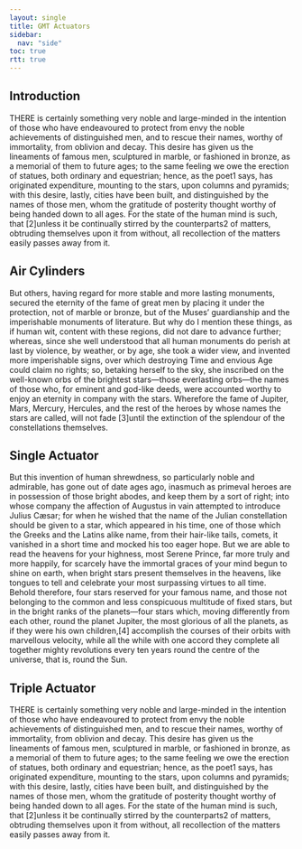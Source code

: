 ```yaml
---
layout: single
title: GMT Actuators
sidebar:
  nav: "side"
toc: true
rtt: true
---
```

## Introduction
THERE is certainly something very noble and large-minded in the intention of those who have endeavoured to protect from envy the noble achievements of distinguished men, and to rescue their names, worthy of immortality, from oblivion and decay. This desire has given us the lineaments of famous men, sculptured in marble, or fashioned in bronze, as a memorial of them to future ages; to the same feeling we owe the erection of statues, both ordinary and equestrian; hence, as the poet1 says, has originated expenditure, mounting to the stars, upon columns and pyramids; with this desire, lastly, cities have been built, and distinguished by the names of those men, whom the gratitude of posterity thought worthy of being handed down to all ages. For the state of the human mind is such, that [2]unless it be continually stirred by the counterparts2 of matters, obtruding themselves upon it from without, all recollection of the matters easily passes away from it.

## Air Cylinders
But others, having regard for more stable and more lasting monuments, secured the eternity of the fame of great men by placing it under the protection, not of marble or bronze, but of the Muses’ guardianship and the imperishable monuments of literature. But why do I mention these things, as if human wit, content with these regions, did not dare to advance further; whereas, since she well understood that all human monuments do perish at last by violence, by weather, or by age, she took a wider view, and invented more imperishable signs, over which destroying Time and envious Age could claim no rights; so, betaking herself to the sky, she inscribed on the well-known orbs of the brightest stars—those everlasting orbs—the names of those who, for eminent and god-like deeds, were accounted worthy to enjoy an eternity in company with the stars. Wherefore the fame of Jupiter, Mars, Mercury, Hercules, and the rest of the heroes by whose names the stars are called, will not fade [3]until the extinction of the splendour of the constellations themselves.

## Single Actuator
But this invention of human shrewdness, so particularly noble and admirable, has gone out of date ages ago, inasmuch as primeval heroes are in possession of those bright abodes, and keep them by a sort of right; into whose company the affection of Augustus in vain attempted to introduce Julius Cæsar; for when he wished that the name of the Julian constellation should be given to a star, which appeared in his time, one of those which the Greeks and the Latins alike name, from their hair-like tails, comets, it vanished in a short time and mocked his too eager hope. But we are able to read the heavens for your highness, most Serene Prince, far more truly and more happily, for scarcely have the immortal graces of your mind begun to shine on earth, when bright stars present themselves in the heavens, like tongues to tell and celebrate your most surpassing virtues to all time. Behold therefore, four stars reserved for your famous name, and those not belonging to the common and less conspicuous multitude of fixed stars, but in the bright ranks of the planets—four stars which, moving differently from each other, round the planet Jupiter, the most glorious of all the planets, as if they were his own children,[4] accomplish the courses of their orbits with marvellous velocity, while all the while with one accord they complete all together mighty revolutions every ten years round the centre of the universe, that is, round the Sun.

## Triple Actuator
THERE is certainly something very noble and large-minded in the intention of those who have endeavoured to protect from envy the noble achievements of distinguished men, and to rescue their names, worthy of immortality, from oblivion and decay. This desire has given us the lineaments of famous men, sculptured in marble, or fashioned in bronze, as a memorial of them to future ages; to the same feeling we owe the erection of statues, both ordinary and equestrian; hence, as the poet1 says, has originated expenditure, mounting to the stars, upon columns and pyramids; with this desire, lastly, cities have been built, and distinguished by the names of those men, whom the gratitude of posterity thought worthy of being handed down to all ages. For the state of the human mind is such, that [2]unless it be continually stirred by the counterparts2 of matters, obtruding themselves upon it from without, all recollection of the matters easily passes away from it.
